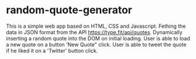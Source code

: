 # random-quote-generator
This is a simple web app based on HTML, CSS and Javascript.
  Fething the data in JSON format from the API https://type.fit/api/quotes.
  Dynamically inserting a random quote into the DOM on initial loading.
  User is able to load a new quote on a button 'New Quote" click.
  User is able to tweet the quote if he liked it on a 'Twitter' button click.
